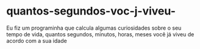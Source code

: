 # quantos-segundos-voc-j-viveu-
Eu fiz um programinha que calcula algumas curiosidades sobre o seu tempo de vida, quantos segundos, minutos, horas, meses você já viveu de acordo com a sua idade 

